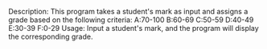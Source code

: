 Description:
This program takes a student's mark as input and assigns a grade based on the following criteria:
    A:70-100
    B:60-69
    C:50-59
    D:40-49
    E:30-39
    F:0-29
Usage:
Input a student's mark, and the program will display the corresponding grade.